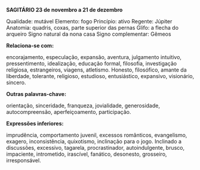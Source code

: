 **SAGITÁRIO 23 de novembro a 21 de dezembro**

Qualidade:  mutável
Elemento: fogo
Princípio: ativo
Regente: Júpiter
Anatomia:  quadris, coxas, parte superior das pernas
Glifo: a flecha do arqueiro
Signo natural da nona casa
Signo complementar:  Gêmeos

**Relaciona-se com:**

encorajamento, especulação, expansão, aventura, julgamento intuitivo, pressentimento, idealização, educação formal, filosofia, investigação religiosa, estrangeiros, viagens, atletismo. Honesto, filosófico, amante da liberdade, tolerante, religioso, estudioso, entusiástico, expansivo, visionário, sincero.


**Outras palavras-chave:**

 orientação, sinceridade, franqueza, jovialidade, generosidade, autocompreensão, aperfeiçoamento, participação.


**Expressões inferiores:**

 imprudência, comportamento juvenil, excessos românticos, evangelismo, exagero, inconsistência, quixotismo, inclinação para o jogo. Inclinado a discussões, excessivo, tagarela, procrastinador, autoindulgente, brusco, impaciente, intrometido, irascível, fanático, desonesto, grosseiro, irresponsável.